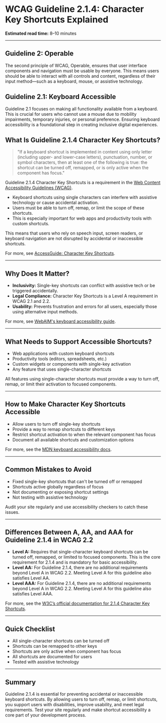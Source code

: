 <!--
title: 2.1.4 - Character Key Shortcuts
series: Making the Web Accessible for All
description: A practical guide to WCAG Guideline 2.1.4 (Character Key Shortcuts)—what it means, why it matters, and how to ensure keyboard shortcuts don't interfere with accessibility.
keywords: wcag 2.1.4, character key shortcuts, keyboard accessibility, web standards, digital inclusion, custom shortcuts
image: WCAG-Series-2.1.4.png
imageAlt: Blue text on yellow background saying, "Web Content Accessibiilty Guiedlines (WCAG) 2.1.4 Explained, Character Key Shortcuts"
status: published
date: 2025-07-03
excerpt: This guideline ensures keyboard shortcuts can be turned off, remapped, or only activated when a specific element has focus.
next: /wcag/WCAG-Guideline-2-2-1-Timing-Adjustable-Explained, Guideline 2.2.1 - Timing Adjustable
previous: /wcag/WCAG-Guideline-2-1-3-Keyboard-No-Exception-Explained, Guideline 2.1.3 - Keyboard (No Exception)
-->

# **WCAG Guideline 2.1.4: Character Key Shortcuts Explained**

**Estimated read time:** 8–10 minutes

---

## **Guideline 2: Operable**

The second principle of WCAG, Operable, ensures that user interface components and navigation must be usable by everyone. This means users should be able to interact with all controls and content, regardless of their input method—such as a keyboard, mouse, or assistive technology.

## **Guideline 2.1: Keyboard Accessible**

Guideline 2.1 focuses on making all functionality available from a keyboard. This is crucial for users who cannot use a mouse due to mobility impairments, temporary injuries, or personal preference. Ensuring keyboard accessibility is a foundational step in creating inclusive digital experiences.

## **What Is Guideline 2.1.4 Character Key Shortcuts?**

> "If a keyboard shortcut is implemented in content using only letter (including upper- and lower-case letters), punctuation, number, or symbol characters, then at least one of the following is true: the shortcut can be turned off, remapped, or is only active when the component has focus."

Guideline 2.1.4 Character Key Shortcuts is a requirement in the [Web Content Accessibility Guidelines (WCAG)](https://www.w3.org/WAI/WCAG22/quickref/#character-key-shortcuts).

- Keyboard shortcuts using single characters can interfere with assistive technology or cause accidental activation.
- Users must be able to turn off, remap, or limit the scope of these shortcuts.
- This is especially important for web apps and productivity tools with custom shortcuts.

This means that users who rely on speech input, screen readers, or keyboard navigation are not disrupted by accidental or inaccessible shortcuts.

For more, see [AccessGuide: Character Key Shortcuts](https://www.accessguide.io/guide/character-key-shortcuts).

---

## **Why Does It Matter?**

- **Inclusivity:** Single-key shortcuts can conflict with assistive tech or be triggered accidentally.
- **Legal Compliance:** Character Key Shortcuts is a Level A requirement in WCAG 2.1 and 2.2.
- **Usability:** Prevents frustration and errors for all users, especially those using alternative input methods.

For more, see [WebAIM's keyboard accessibility guide](https://webaim.org/techniques/keyboard/).

---

## **What Needs to Support Accessible Shortcuts?**

- Web applications with custom keyboard shortcuts
- Productivity tools (editors, spreadsheets, etc.)
- Custom widgets or components with single-key activation
- Any feature that uses single-character shortcuts

All features using single-character shortcuts must provide a way to turn off, remap, or limit their activation to focused components.

---

## **How to Make Character Key Shortcuts Accessible**

- Allow users to turn off single-key shortcuts
- Provide a way to remap shortcuts to different keys
- Restrict shortcut activation to when the relevant component has focus
- Document all available shortcuts and customization options

For more, see the [MDN keyboard accessibility docs](https://developer.mozilla.org/en-US/docs/Web/Accessibility/Keyboard-navigable_JavaScript_widgets#keyboard-shortcuts).

---

## **Common Mistakes to Avoid**

- Fixed single-key shortcuts that can't be turned off or remapped
- Shortcuts active globally regardless of focus
- Not documenting or exposing shortcut settings
- Not testing with assistive technology

Audit your site regularly and use accessibility checkers to catch these issues.

---

## **Differences Between A, AA, and AAA for Guideline 2.1.4 in WCAG 2.2**

- **Level A:** Requires that single-character keyboard shortcuts can be turned off, remapped, or limited to focused components. This is the core requirement for 2.1.4 and is mandatory for basic accessibility.
- **Level AA:** For Guideline 2.1.4, there are no additional requirements beyond Level A in WCAG 2.2. Meeting Level A for this guideline also satisfies Level AA.
- **Level AAA:** For Guideline 2.1.4, there are no additional requirements beyond Level A in WCAG 2.2. Meeting Level A for this guideline also satisfies Level AAA.

For more, see the [W3C’s official documentation for 2.1.4 Character Key Shortcuts](https://www.w3.org/WAI/WCAG22/Understanding/character-key-shortcuts.html).

---

## **Quick Checklist**

- All single-character shortcuts can be turned off
- Shortcuts can be remapped to other keys
- Shortcuts are only active when component has focus
- All shortcuts are documented for users
- Tested with assistive technology

---

## **Summary**


Guideline 2.1.4 is essential for preventing accidental or inaccessible keyboard shortcuts. By allowing users to turn off, remap, or limit shortcuts, you support users with disabilities, improve usability, and meet legal requirements. Test your site regularly and make shortcut accessibility a core part of your development process.

